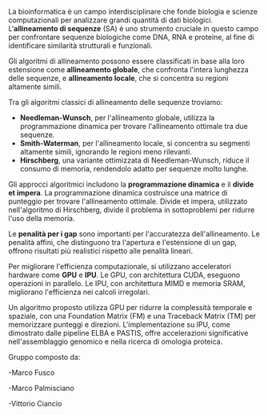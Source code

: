 La bioinformatica è un campo interdisciplinare che fonde biologia e scienze computazionali per analizzare grandi quantità di dati biologici. L'**allineamento di sequenze** (SA) è uno strumento cruciale in questo campo per confrontare sequenze biologiche come DNA, RNA e proteine, al fine di identificare similarità strutturali e funzionali.

Gli algoritmi di allineamento possono essere classificati in base alla loro estensione come **allineamento globale**, che confronta l'intera lunghezza delle sequenze, e **allineamento locale**, che si concentra su regioni altamente simili.

Tra gli algoritmi classici di allineamento delle sequenze troviamo:

*   **Needleman-Wunsch**, per l'allineamento globale, utilizza la programmazione dinamica per trovare l'allineamento ottimale tra due sequenze.
*   **Smith-Waterman**, per l'allineamento locale, si concentra su segmenti altamente simili, ignorando le regioni meno rilevanti.
*   **Hirschberg**, una variante ottimizzata di Needleman-Wunsch, riduce il consumo di memoria, rendendolo adatto per sequenze molto lunghe.

Gli approcci algoritmici includono la **programmazione dinamica** e il **divide et impera**. La programmazione dinamica costruisce una matrice di punteggio per trovare l'allineamento ottimale. Divide et impera, utilizzato nell'algoritmo di Hirschberg, divide il problema in sottoproblemi per ridurre l'uso della memoria.

Le **penalità per i gap** sono importanti per l'accuratezza dell'allineamento. Le penalità affini, che distinguono tra l'apertura e l'estensione di un gap, offrono risultati più realistici rispetto alle penalità lineari.

Per migliorare l'efficienza computazionale, si utilizzano acceleratori hardware come **GPU** e **IPU**. Le GPU, con architettura CUDA, eseguono operazioni in parallelo. Le IPU, con architettura MIMD e memoria SRAM, migliorano l'efficienza nei calcoli irregolari.

Un algoritmo proposto utilizza GPU per ridurre la complessità temporale e spaziale, con una Foundation Matrix (FM) e una Traceback Matrix (TM) per memorizzare punteggi e direzioni. L'implementazione su IPU, come dimostrato dalle pipeline ELBA e PASTIS, offre accelerazioni significative nell'assemblaggio genomico e nella ricerca di omologia proteica.


Gruppo composto da:

-Marco Fusco

-Marco Palmisciano

-Vittorio Ciancio
